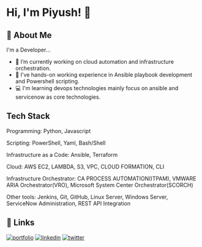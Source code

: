 # Hi, I'm Piyush! 👋

## 🚀 About Me
I'm a Developer...

- 🔭 I’m currently working on cloud automation and infrastructure orchestration.
- 🌱 I've hands-on working experience in Ansible playbook development and Powershell scripting.
- 💻 I'm learning devops technologies mainly focus on ansible and servicenow as core technologies.

## Tech Stack

Programming: Python, Javascript

Scripting: PowerShell, Yaml, Bash/Shell

Infrastructure as a Code: Ansible, Terraform

Cloud: AWS EC2, LAMBDA, S3, VPC, CLOUD FORMATION, CLI

Infrastructure Orchestrator: CA PROCESS AUTOMATION(ITPAM), VMWARE ARIA Orchestrator(VRO), Microsoft System Center Orchestrator(SCORCH)

Other tools: Jenkins, Git, GitHub, Linux Server, Windows Server, ServiceNow Administration, REST API Integration

## 🔗 Links
[![portfolio](https://img.shields.io/badge/my_portfolio-000?style=for-the-badge&logo=ko-fi&logoColor=white)](https://piyushv080.com/piyushv080)
[![linkedin](https://img.shields.io/badge/linkedin-0A66C2?style=for-the-badge&logo=linkedin&logoColor=white)](https://www.linkedin.com/in/piyushv080/)
[![twitter](https://img.shields.io/badge/twitter-1DA1F2?style=for-the-badge&logo=twitter&logoColor=white)](https://twitter.com/piyushv080)

